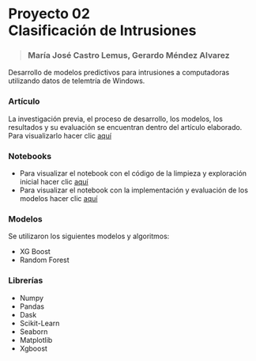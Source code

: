 # Proyecto 02 <br> Clasificación de Intrusiones
> ### María José Castro Lemus, Gerardo Méndez Alvarez

Desarrollo de modelos predictivos para intrusiones a computadoras utilizando datos de telemtría de Windows.

### Artículo ###
La investigación previa, el proceso de desarrollo, los modelos, los resultados y su evaluación se encuentran dentro del artículo elaborado. Para visualizarlo hacer clic [aquí](articulo.pdf)

### Notebooks ###
* Para visualizar el notebook con el código de la limpieza y exploración inicial hacer clic [aquí](cleaning.ipynb)
* Para visualizar el notebook con la implementación y evaluación de los modelos hacer clic [aquí](models.ipynb)

### Modelos ###
Se utilizaron los siguientes modelos y algoritmos:
* XG Boost
* Random Forest

### Librerías ###
* Numpy
* Pandas
* Dask
* Scikit-Learn
* Seaborn
* Matplotlib
* Xgboost
